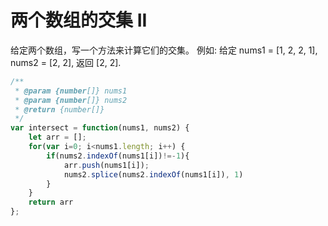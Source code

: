 
# 两个数组的交集 II
给定两个数组，写一个方法来计算它们的交集。
例如:
给定 nums1 = [1, 2, 2, 1], nums2 = [2, 2], 返回 [2, 2].

```javascript
/**
 * @param {number[]} nums1
 * @param {number[]} nums2
 * @return {number[]}
 */
var intersect = function(nums1, nums2) {
    let arr = [];
    for(var i=0; i<nums1.length; i++) {
        if(nums2.indexOf(nums1[i])!=-1){
            arr.push(nums1[i]);
            nums2.splice(nums2.indexOf(nums1[i]), 1)
        }
    }
    return arr
};
```

